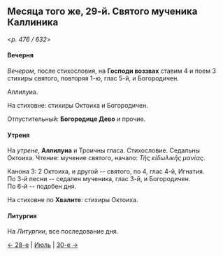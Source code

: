 
## Месяца того же, 29-й. Святого мученика Каллиника

<*p. 476 / 632*>

#### Вечерня

*Вечером*, после стихословия, на **Господи воззвах** ставим 4 и поем 3 стихиры святого, повторяя 1-ю, 
глас 5-й, и Богородичен.  

Аллилуиа. 

На стиховне: стихиры Октоиха и Богородичен.   

Отпустительный: **Богородице Дево** и прочие. 

#### Утреня

На *утрене*, **Аллилуиа** и Троичны гласа. 
Стихословие. Седальны Октоиха. Чтение: мучение святого, начало: *Τῆς εἰδωλικῆς μανίας*. 

Канона 3: 2 Октоиха, и другой -- святого, по 4, глас 4-й, Игнатия.  
По 3-й песни -- седален мученика, глас 3-й, и Богородичен.  
По 6-й -- подобен дня. 

На стиховне по **Хвалите**: стихиры Октоиха. 

#### Литургия

На *Литургии*, все последование дня. 

[← 28-е](07_28_EUR.ru.md) | [Июль](README.md#29-й) | [30-е →](07_30_EUR.ru.md)
